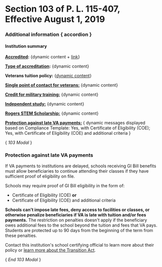 # Section 103 of P. L. 115-407, Effective August 1, 2019

### Additional information { accordion }

#### Institution summary

**[Accredited]():** {dynamic content + [link]()} 

**[Type of accreditation]():** {dynamic content} 

**Veterans tuition policy:** {[dynamic content]()} 

**[Single point of contact for veterans:]()** {dynamic content} 

**[Credit for military training:]()** {dynamic content} 

**[Independent study:]()** {dynamic content} 

**[Rogers STEM Scholarship:]()** {dynamic content} 

**[Protection against late VA payments:]()** { dynamic messages displayed based on Compliance Template:  Yes, with Certificate of Eligibility (COE); Yes, with Certificate of Eligibility (COE) and additional criteria } 

{ *103 Modal* } 

### Protection against late VA payments

If VA payments to institutions are delayed, schools receiving GI Bill benefits must allow beneficiaries to continue attending their classes if they have sufficient proof of eligibility on file.  

Schools may require proof of GI Bill eligibility in the form of:  
* Certificate of Eligibility (COE) **or**
* Certificate of Eligibility (COE) and additional criteria  

**Schools can't impose late fees, deny access to facilities or classes, or otherwise penalize beneficiaries if VA is late with tuition and/or fees payments.** The restriction on penalties doesn't apply if the beneficiary owes additional fees to the school beyond the tuition and fees that VA pays. Students are protected up to 90 days from the beginning of the term from these penalties.  

Contact this institution's school certifying official to learn more about their policy or [learn more about the Transition Act](https://benefits.va.gov/gibill/fgib/transition_act.asp).

{ *End 103 Modal* } 

 
